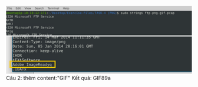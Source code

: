 ![alt text](../png/SnortChall/snc11.png)
![alt text](../png/SnortChall/snc10.png)
Câu 2: thêm content:"GIF"
Kết quả: GIF89a
